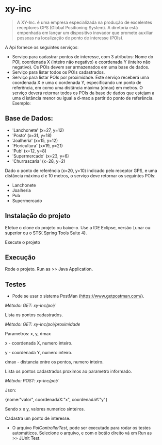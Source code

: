 # xy-inc
>A XY-Inc. é uma empresa especializada na produção de excelentes receptores GPS (Global Positioning System). 
 A diretoria está empenhada em lançar um dispositivo inovador que promete auxiliar pessoas na localização de ponto de interesse (POIs).

A Api fornece os seguintes serviços:
* Serviço para cadastrar pontos de interesse, com 3 atributos: Nome do POI, coordenada X
(inteiro não negativo) e coordenada Y (inteiro não negativo). Os POIs devem ser armazenados
em uma base de dados.
* Serviço para listar todos os POIs cadastrados.
* Serviço para listar POIs por proximidade. Este serviço receberá uma coordenada X e uma c
oordenada Y, especificando um ponto de referência, em como uma distância máxima (dmax) em metros. O serviço deverá retornar todos os POIs da base de dados que estejam a uma d
istância menor ou igual a d-max a partir do ponto de referência. Exemplo:

## Base de Dados:
  * 'Lanchonete' (x=27, y=12)
  * 'Posto' (x=31, y=18)
  * 'Joalheria' (x=15, y=12)
  * 'Floricultura' (x=19, y=21)
  * 'Pub' (x=12, y=8)
  * 'Supermercado' (x=23, y=6)
  * 'Churrascaria' (x=28, y=2)

Dado o ponto de referência (x=20, y=10) indicado pelo receptor GPS, e uma distância máxima d
e 10 metros, o serviço deve retornar os seguintes POIs:
  * Lanchonete
  * Joalheria
  * Pub
  * Supermercado

## Instalação do projeto

Efetue o clone do projeto ou baixe-o.
Use a IDE Eclipse, versão Lunar ou superior ou o STS( Spring Tools Suite 4).

Execute o projeto 

## Execução

Rode o projeto. Run as >> Java Application.


## Testes
* Pode se usar o sistema PostMan (https://www.getpostman.com/).

_Método: GET: xy-inc/poi/_

Lista os pontos cadastrados.

_Método: GET: xy-inc/poi/proximidade_

Parametros: x, y, dmax

x - coordenada X, numero inteiro.

y - coordenada Y, numero inteiro.

dmax - distancia entre os pontos, numero inteiro.

Lista os pontos cadastrados proximos ao parametro informado.

_Método: POST: xy-inc/poi/_

Json: 

{nome:"valor", coordenadaX:"x", coordenadaY:"y"}

Sendo x e y, valores numerico sinteiros.

Cadastra um ponto de interesse.

* O arquivo _PoiControllerTest_, pode ser executado para rodar os testes automáticos.
Selecione o arquivo, e com o botão direito vá em Run as >> JUnit Test.


